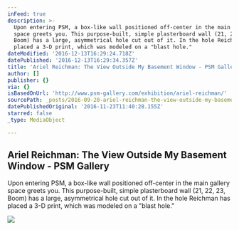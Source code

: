 ```yaml
---
inFeed: true
description: >-
  Upon entering PSM, a box-like wall positioned off-center in the main gallery
  space greets you. This purpose-built, simple plasterboard wall (21, 22, 23,
  Boom) has a large, asymmetrical hole cut out of it. In the hole Reichman has
  placed a 3-D print, which was modeled on a "blast hole."
dateModified: '2016-12-13T16:29:24.718Z'
datePublished: '2016-12-13T16:29:34.357Z'
title: 'Ariel Reichman: The View Outside My Basement Window - PSM Gallery'
author: []
publisher: {}
via: {}
isBasedOnUrl: 'http://www.psm-gallery.com/exhibition/ariel-reichman/'
sourcePath: _posts/2016-09-20-ariel-reichman-the-view-outside-my-basement-window-psm-ga.md
datePublishedOriginal: '2016-11-23T11:40:28.155Z'
starred: false
_type: MediaObject

---
```

<article style=""><h1>Ariel Reichman: The View Outside My Basement Window - PSM Gallery</h1><p>Upon entering PSM, a box-like wall positioned off-center in the main gallery space greets you. This purpose-built, simple plasterboard wall (21, 22, 23, Boom) has a large, asymmetrical hole cut out of it. In the hole Reichman has placed a 3-D print, which was modeled on a "blast hole."</p><img src="http://www.psm-gallery.com/wp-content/uploads/2016/04/AR_6185s.jpg" /></article>